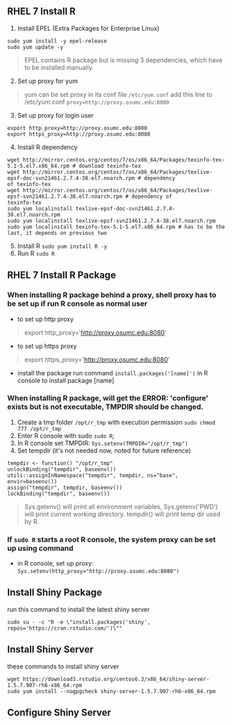 ## RHEL 7 Install R
1. Install EPEL (Extra Packages for Enterprise Linux)
```
sudo yum install -y epel-release
sudo yum update -y
```
> EPEL contains R package but is missing 3 dependencies, which have to be installed manually.
2. Set up proxy for yum
> yum can be set proxy in its conf file `/etc/yum.conf`
> add this line to /etc/yum.conf `proxy=http://proxy.osumc.edu:8080`
3. Set up proxy for login user
```
export http_proxy=http://proxy.osumc.edu:8080
export https_proxy=http://proxy.osumc.edu:8080
```
4. Install R dependency
```
wget http://mirror.centos.org/centos/7/os/x86_64/Packages/texinfo-tex-5.1-5.el7.x86_64.rpm # download texinfo-tex
wget http://mirror.centos.org/centos/7/os/x86_64/Packages/texlive-epsf-doc-svn21461.2.7.4-38.el7.noarch.rpm # dependency
of texinfo-tex
wget http://mirror.centos.org/centos/7/os/x86_64/Packages/texlive-epsf-svn21461.2.7.4-38.el7.noarch.rpm # dependency of
texinfo-tex
sudo yum localinstall texlive-epsf-doc-svn21461.2.7.4-38.el7.noarch.rpm
sudo yum localinstall texlive-epsf-svn21461.2.7.4-38.el7.noarch.rpm
sudo yum localinstall texinfo-tex-5.1-5.el7.x86_64.rpm # has to be the last, it depends on previous two
```
5. Install R
`sudo yum install R -y`
6. Run R
`sudo R`

## RHEL 7 Install R Package
### When installing R package behind a proxy, shell proxy has to be set up if run R console as normal user
* to set up http proxy
> export http_proxy='http://proxy.osumc.edu:8080'
* to set up https proxy
> export https_proxy='http://proxy.osumc.edu:8080'
* install the package
run command `install.packages('[name]')` in R console to install package [name]
### When installing R package, will get the ERROR: 'configure' exists but is not executable, TMPDIR should be changed.
1. Create a tmp folder `/opt/r_tmp` with execution permission `sudo chmod 777 /opt/r_tmp`
2. Enter R console with sudo `sudo R`; 
3. In R console set TMPDIR: `Sys.setenv(TMPDIR="/opt/r_tmp")`
4. Set tempdir (it's not needed now, noted for future reference)
```
tempdir <- function() "/opt/r_tmp"
unlockBinding("tempdir", baseenv())
utils::assignInNamespace("tempdir", tempdir, ns="base", envir=baseenv())
assign("tempdir", tempdir, baseenv())
lockBinding("tempdir", baseenv())
```
> Sys.getenv() will print all environment variables, Sys.getenv('PWD') will print current working directory.
> tempdir() will print temp dir used by R.
### If `sudo R` starts a root R console, the system proxy can be set up using command
* in R console, set up proxy: `Sys.setenv(http_proxy="http://proxy.osumc.edu:8080")`
## Install Shiny Package
run this command to install the latest shiny server
```
sudo su - -c "R -e \"install.packages('shiny', repos='https://cran.rstudio.com/')\""
```
## Install Shiny Server
these commands to install shiny server
```
wget https://download3.rstudio.org/centos6.3/x86_64/shiny-server-1.5.7.907-rh6-x86_64.rpm
sudo yum install --nogpgcheck shiny-server-1.5.7.907-rh6-x86_64.rpm
```
## Configure Shiny Server
